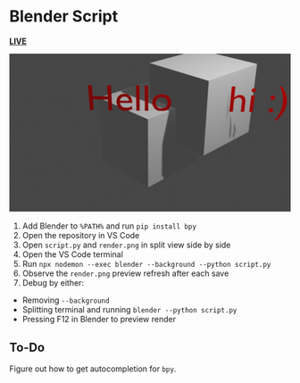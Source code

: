 # Blender Script

[**LIVE**](https://tomashubelbauer.github.io/blender-script)

![](render.png)

1. Add Blender to `%PATH%` and run `pip install bpy`
2. Open the repository in VS Code
3. Open `script.py` and `render.png` in split view side by side
3. Open the VS Code terminal
4. Run `npx nodemon --exec blender --background --python script.py`
5. Observe the `render.png` preview refresh after each save
6. Debug by either:
  - Removing `--background`
  - Splitting terminal and running `blender --python script.py`
  - Pressing F12 in Blender to preview render

## To-Do

Figure out how to get autocompletion for `bpy`.
